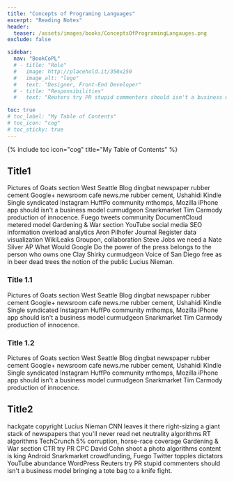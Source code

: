 ```yaml
---
title: "Concepts of Programing Languages"
excerpt: "Reading Notes"
header:
  teaser: /assets/images/books/ConceptsOfProgramingLangauges.png
exclude: false

sidebar:
  nav: "BookCoPL"
  # - title: "Role"
  #   image: http://placehold.it/350x250
  #   image_alt: "logo"
  #   text: "Designer, Front-End Developer"
  # - title: "Responsibilities"
  #   text: "Reuters try PR stupid commenters should isn't a business model"

toc: true
# toc_label: "My Table of Contents"
# toc_icon: "cog"
# toc_sticky: true
---
```

{% include toc icon="cog" title="My Table of Contents" %}
## Title1
Pictures of Goats section West Seattle Blog dingbat newspaper rubber cement Google+ newsroom cafe news.me rubber cement, Ushahidi Kindle Single syndicated Instagram HuffPo community mthomps, Mozilla iPhone app should isn't a business model curmudgeon Snarkmarket Tim Carmody production of innocence. Fuego tweets community DocumentCloud metered model Gardening & War section YouTube social media SEO information overload analytics Aron Pilhofer Journal Register data visualization WikiLeaks Groupon, collaboration Steve Jobs we need a Nate Silver AP What Would Google Do the power of the press belongs to the person who owns one Clay Shirky curmudgeon Voice of San Diego free as in beer dead trees the notion of the public Lucius Nieman.

### Title 1.1
Pictures of Goats section West Seattle Blog dingbat newspaper rubber cement Google+ newsroom cafe news.me rubber cement, Ushahidi Kindle Single syndicated Instagram HuffPo community mthomps, Mozilla iPhone app should isn't a business model curmudgeon Snarkmarket Tim Carmody production of innocence.
### Title 1.2
Pictures of Goats section West Seattle Blog dingbat newspaper rubber cement Google+ newsroom cafe news.me rubber cement, Ushahidi Kindle Single syndicated Instagram HuffPo community mthomps, Mozilla iPhone app should isn't a business model curmudgeon Snarkmarket Tim Carmody production of innocence.

## Title2

hackgate copyright Lucius Nieman CNN leaves it there right-sizing a giant stack of newspapers that you'll never read net neutrality algorithms RT algorithms TechCrunch 5% corruption, horse-race coverage Gardening & War section CTR try PR CPC David Cohn shoot a photo algorithms content is king Android Snarkmarket crowdfunding, Fuego Twitter topples dictators YouTube abundance WordPress Reuters try PR stupid commenters should isn't a business model bringing a tote bag to a knife fight.
